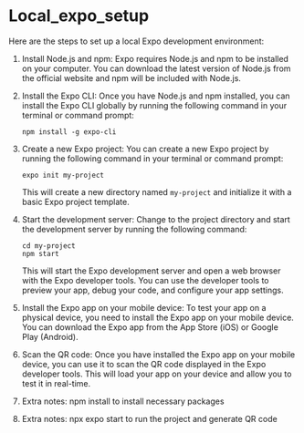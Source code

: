 # Local_expo_setup


Here are the steps to set up a local Expo development environment:

1. Install Node.js and npm: Expo requires Node.js and npm to be installed on your computer. You can download the latest version of Node.js from the official website and npm will be included with Node.js.

2. Install the Expo CLI: Once you have Node.js and npm installed, you can install the Expo CLI globally by running the following command in your terminal or command prompt:

   ```
   npm install -g expo-cli
   ```

3. Create a new Expo project: You can create a new Expo project by running the following command in your terminal or command prompt:

   ```
   expo init my-project
   ```

   This will create a new directory named `my-project` and initialize it with a basic Expo project template.

4. Start the development server: Change to the project directory and start the development server by running the following command:

   ```
   cd my-project
   npm start
   ```

   This will start the Expo development server and open a web browser with the Expo developer tools. You can use the developer tools to preview your app, debug your code, and configure your app settings.

5. Install the Expo app on your mobile device: To test your app on a physical device, you need to install the Expo app on your mobile device. You can download the Expo app from the App Store (iOS) or Google Play (Android).

6. Scan the QR code: Once you have installed the Expo app on your mobile device, you can use it to scan the QR code displayed in the Expo developer tools. This will load your app on your device and allow you to test it in real-time.
7. Extra notes: npm install to install necessary packages
8. Extra notes: npx expo start to run the project and generate QR code
